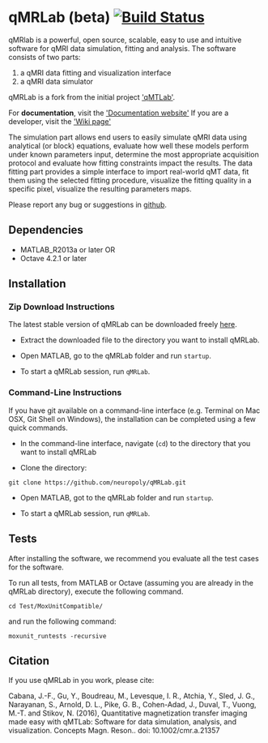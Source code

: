# qMRLab (beta) [![Build Status](https://travis-ci.org/neuropoly/qMRLab.svg?branch=master)](https://travis-ci.org/neuropoly/qMRLab)


qMRlab is a powerful, open source, scalable, easy to use and intuitive software for qMRI data simulation, fitting and analysis. The software consists of two parts:
1) a qMRI data fitting and visualization interface
2) a qMRI data simulator

qMRLab is a fork from the initial project ['qMTLab'](https://github.com/neuropoly/qMTLab).  

For **documentation**, visit the ['Documentation website'](http://qmrlab.readthedocs.io/)
If you are a developer, visit the ['Wiki page'](https://github.com/neuropoly/qMRLab/wiki) 

The simulation part allows end users to easily simulate qMRI data using analytical (or block) equations, evaluate how well these models perform under known parameters input, determine the most appropriate acquisition protocol and evaluate how fitting constraints impact the results. 
The data fitting part provides a simple interface to import real-world qMT data, fit them using the selected fitting procedure, visualize the fitting quality in a specific pixel, visualize the resulting parameters maps.

Please report any bug or suggestions in [github](https://github.com/neuropoly/qMRLab/issues).
    
## Dependencies

* MATLAB_R2013a or later
OR
* Octave 4.2.1 or later

## Installation

### Zip Download Instructions

The latest stable version of qMRLab can be downloaded freely [here](https://github.com/neuropoly/qMRLab/releases).

* Extract the downloaded file to the directory you want to install qMRLab.

* Open MATLAB, go to the qMRLab folder and run `startup`.

* To start a qMRLab session, run `qMRLab`.

### Command-Line Instructions

If you have git available on a command-line interface (e.g. Terminal on Mac OSX, Git Shell on Windows), the installation can be completed using a few quick commands.

* In the command-line interface, navigate (`cd`) to the directory that you want to install qMRLab

* Clone the directory:

`git clone https://github.com/neuropoly/qMRLab.git`

* Open MATLAB, got to the qMRLab folder and run `startup`.

* To start a qMRLab session, run `qMRLab`.

## Tests

After installing the software, we recommend you evaluate all the test cases for the software.

To run all tests, from MATLAB or Octave (assuming you are already in the qMRLab directory), execute the following command.

`cd Test/MoxUnitCompatible/`

and run the following command:

`moxunit_runtests -recursive`


## Citation

If you use qMRLab in you work, please cite:

Cabana, J.-F., Gu, Y., Boudreau, M., Levesque, I. R., Atchia, Y., Sled, J. G., Narayanan, S., Arnold, D. L., Pike, G. B., Cohen-Adad, J., Duval, T., Vuong, M.-T. and Stikov, N. (2016), Quantitative magnetization transfer imaging made easy with qMTLab: Software for data simulation, analysis, and visualization. Concepts Magn. Reson.. doi: 10.1002/cmr.a.21357
